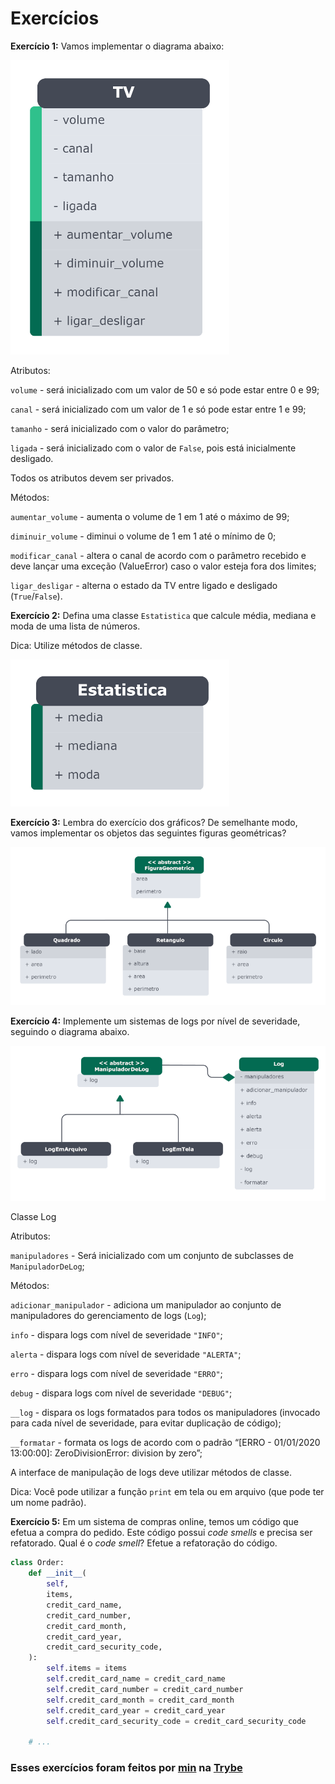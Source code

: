 # Exercícios

__Exercício 1:__ Vamos implementar o diagrama abaixo:

![Diagrama de classes da TV](./images/diagrama_de_classes_da_tv.png)

Atributos:

`volume` - será inicializado com um valor de 50 e só pode estar entre 0 e 99;

`canal` - será inicializado com um valor de 1 e só pode estar entre 1 e 99;

`tamanho` - será inicializado com o valor do parâmetro;

`ligada` - será inicializado com o valor de `False`, pois está inicialmente desligado.

Todos os atributos devem ser privados.

Métodos:

`aumentar_volume` - aumenta o volume de 1 em 1 até o máximo de 99;

`diminuir_volume` - diminui o volume de 1 em 1 até o mínimo de 0;

`modificar_canal` - altera o canal de acordo com o parâmetro recebido e deve lançar uma exceção (ValueError) caso o valor esteja fora dos limites;

`ligar_desligar` - alterna o estado da TV entre ligado e desligado (`True`/`False`).

__Exercício 2:__ Defina uma classe `Estatistica` que calcule média, mediana e moda de uma lista de números.

Dica: Utilize métodos de classe.

![Diagrama de classes da Estatística](./images/diagrama_de_classes_da_estatistica.png)

__Exercício 3:__ Lembra do exercício dos gráficos? De semelhante modo, vamos implementar os objetos das seguintes figuras geométricas?

![Diagrama de classes das figuras geométricas](./images/diagrama_de_classes_das_figuras_geometricas.png)

__Exercício 4:__ Implemente um sistemas de logs por nível de severidade, seguindo o diagrama abaixo.

![Diagrama de classes do sistema de logs](./images/diagrama_de_classes_do_sistema_de_logs.png)

Classe Log

Atributos:

`manipuladores` - Será inicializado com um conjunto de subclasses de `ManipuladorDeLog`;

Métodos:

`adicionar_manipulador` - adiciona um manipulador ao conjunto de manipuladores do gerenciamento de logs (`Log`);

`info` - dispara logs com nível de severidade `"INFO"`;

`alerta` - dispara logs com nível de severidade `"ALERTA"`;

`erro` - dispara logs com nível de severidade `"ERRO"`;

`debug` - dispara logs com nível de severidade `"DEBUG"`;

`__log` - dispara os logs formatados para todos os manipuladores (invocado para cada nível de severidade, para evitar duplicação de código);

`__formatar` - formata os logs de acordo com o padrão “[ERRO - 01/01/2020 13:00:00]: ZeroDivisionError: division by zero”;

A interface de manipulação de logs deve utilizar métodos de classe.

Dica: Você pode utilizar a função `print` em tela ou em arquivo (que pode ter um nome padrão).

__Exercício 5:__ Em um sistema de compras online, temos um código que efetua a compra do pedido. Este código possui *code smells* e precisa ser refatorado. Qual é o *code smell*? Efetue a refatoração do código.

```python
class Order:
    def __init__(
        self,
        items,
        credit_card_name,
        credit_card_number,
        credit_card_month,
        credit_card_year,
        credit_card_security_code,
    ):
        self.items = items
        self.credit_card_name = credit_card_name
        self.credit_card_number = credit_card_number
        self.credit_card_month = credit_card_month
        self.credit_card_year = credit_card_year
        self.credit_card_security_code = credit_card_security_code

    # ...
```

### Esses exercícios foram feitos por [min](https://www.linkedin.com/in/jonathan-r-andrade/) na [Trybe](https://www.betrybe.com/)
